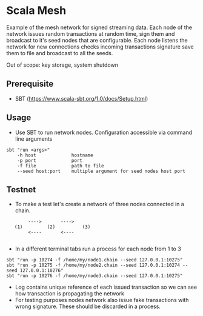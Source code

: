 # Scala Mesh
Example of the mesh network for signed streaming data. Each node of the network issues random transactions at random time, sign them and broadcast to it's seed nodes that are configurable. Each node listens the network for new connections checks incoming transactions signature save them to file and broadcast to all the seeds.

Out of scope: key storage, system shutdown
## Prerequisite
* SBT (https://www.scala-sbt.org/1.0/docs/Setup.html)

## Usage
* Use SBT to run network nodes. Configuration accessible via command line arguments
```
sbt "run <args>"
    -h host             hostname
    -p port             port
    -f file             path to file
    --seed host:port    multiple argument for seed nodes host port
```
## Testnet
* To make a test let's create a network of three nodes connected in a chain.
```
        ---->       ---->
   (1)         (2)          (3)
        <----       <----
    
```
* In a different terminal tabs run a process for each node from 1 to 3
```
sbt "run -p 10274 -f /home/my/node1.chain --seed 127.0.0.1:10275"
sbt "run -p 10275 -f /home/my/node2.chain --seed 127.0.0.1:10274 --seed 127.0.0.1:10276"
sbt "run -p 10276 -f /home/my/node3.chain --seed 127.0.0.1:10275"
```
* Log contains unique reference of each issued transaction so we can see how transaction is propagating the network
* For testing purposes nodes network also issue fake transactions with wrong signature. These should be discarded in a process.